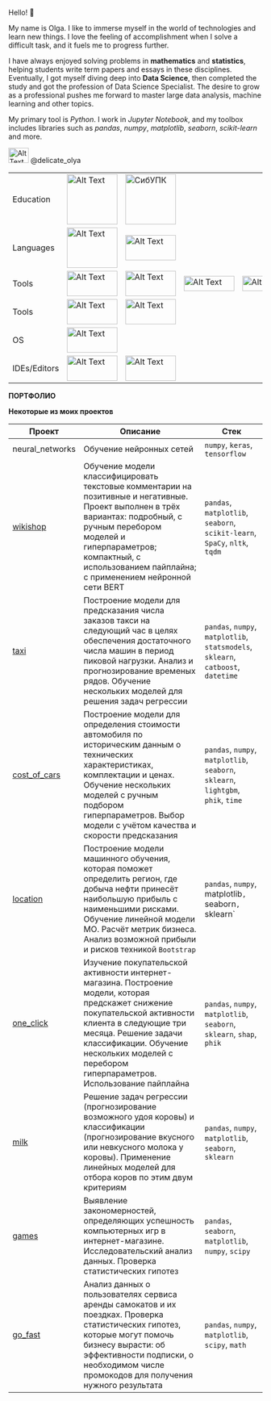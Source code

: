 Hello! :wave: 

My name is Olga. I like to immerse myself in the world of technologies and learn new things. I love the feeling of accomplishment when I solve a difficult task, and it fuels me to progress further.

I have always enjoyed solving problems in **mathematics** and **statistics**, helping students write term papers and essays in these disciplines. Eventually, I got myself diving deep into **Data Science**, then completed the study and got the profession of Data Science Specialist. The desire to grow as a professional pushes me forward to master large data analysis, machine learning and other topics.

My primary tool is *Python*. I work in *Jupyter Notebook*, and my toolbox includes libraries such as *pandas*, *numpy*, *matplotlib*, *seaborn*, *scikit-learn* and more.  


<img src="https://mizuno.com.ru/upload/medialibrary/643/643f0280187794ed8a7e822a8bd56343.png" alt="Alt Text" width="40" height="30"> @delicate_olya


|   |   |   |   |   |
|-------------|------------|-----------|-------------|--------------|
|Education|<img src="https://camo.githubusercontent.com/50f46563e4cda084667534a4aeda58e1c7e63bb4ddd8604e28862913a9328fa9/68747470733a2f2f617661746172732e6d64732e79616e6465782e6e65742f693f69643d653538336166313735316436616533653131386438643431343638633032653738656263666232332d353137353033332d696d616765732d7468756d6273266e3d3133" alt="Alt Text" width="100" height="100">|<img src="https://storage.myseldon.com/yugo/EF8C9E177879A223D7031A5AF3E1A9F1.png" alt="СибУПК" width="100" height=100>|
|Languages|<img src="https://repository-images.githubusercontent.com/476329517/a132af01-7d76-428b-b245-e7dafe8964ca" alt="Alt Text" width="100" height="80">|<img src="https://i.pinimg.com/originals/27/45/30/2745305c9702bceee2525cc24e1d00c2.png" alt="Alt Text" width="100" height="50">|
|Tools|<img src="https://i.pinimg.com/736x/90/06/65/900665d788e38b2e0166fabb271dd7a8.jpg" alt="Alt Text" width="100" height="50">|<img src="https://upload.wikimedia.org/wikipedia/commons/thumb/3/31/NumPy_logo_2020.svg/2560px-NumPy_logo_2020.svg.png" alt="Alt Text" width="100" height="50">|<img src="https://habrastorage.org/getpro/habr/upload_files/6c6/887/78d/6c688778d9df0ab8413b0fe1f65b33bb.png" alt="Alt Text" width="100" height="30">|<img src="https://cdn-media-1.freecodecamp.org/images/1*N7zpnIQkI3Nu41p4Rb6Obg.png" alt="Alt Text" width="100" height="30">|
|Tools|<img src="https://scikit-learn.org/stable/_static/scikit-learn-logo-small.png" alt="Alt Text" width="100" height="50">|<img src="https://upload.wikimedia.org/wikipedia/commons/thumb/a/ab/TensorFlow_logo.svg/1200px-TensorFlow_logo.svg.png" alt="Alt Text" width="100" height="50">|
|OS|<img src="https://i.pinimg.com/736x/5a/f5/a5/5af5a5551c2ec321902d76762db3c6a9.jpg" alt="Alt Text" width="100" height="50">|
|IDEs/Editors|<img src="https://scriptsview.com/wp-content/uploads/2021/06/1200px-Jupyter_logo.svg_-920x518.png" alt="Alt Text" width="100" height="50">|<img src="https://repository-images.githubusercontent.com/625335362/ac3e2ab3-efe4-4482-b19d-26d1700e3262" alt="Alt Text" width="100" height="50">|  



**ПОРТФОЛИО**

**Некоторые из моих проектов**

|Проект|Описание|Стек|
|--------------------|--------------------------------------------------|--------------------------|
|neural_networks|Обучение нейронных сетей|`numpy`, `keras`, `tensorflow`|
|[wikishop](https://github.com/olga-zibareva/wikishop)|Обучение модели классифицировать текстовые комментарии на позитивные и негативные. Проект выполнен в трёх вариантах: подробный, с ручным перебором моделей и гиперпараметров; компактный, с использованием пайплайна; с применением нейронной сети BERT|`pandas`, `matplotlib`, `seaborn`, `scikit-learn`, `SpaCy`, `nltk`, `tqdm`|
|[taxi](https://github.com/olga-zibareva/taxi)|Построение модели для предсказания числа заказов такси на следующий час в целях обеспечения достаточного числа машин в период пиковой нагрузки. Анализ и прогнозирование временых рядов. Обучение нескольких моделей для решения задач регрессии|`pandas`, `numpy`, `matplotlib`, `statsmodels`, `sklearn`, `catboost`, `datetime`|
|[cost_of_cars](https://github.com/olga-zibareva/cost_of_cars)|Построение модели для определения стоимости автомобиля по историческим данным о технических характеристиках, комплектации и ценах. Обучение нескольких моделей с ручным подбором гиперпараметров. Выбор модели с учётом качества и скорости предсказания|`pandas`, `numpy`, `matplotlib`, `seaborn`, `sklearn`, `lightgbm`, `phik`, `time`|
|[location](https://github.com/olga-zibareva/location)|Построение модели машинного обучения, которая поможет определить регион, где добыча нефти принесёт наибольшую прибыль с наименьшими рисками. Обучение линейной модели МО. Расчёт метрик бизнеса. Анализ возможной прибыли и рисков техникой `Bootstrap`|`pandas`, `numpy`, matplotlib`, `seaborn`, `sklearn`|
|[one_click](https://github.com/olga-zibareva/one_click)|Изучение покупательской активности интернет-магазина. Построение модели, которая предскажет снижение покупательской активности клиента в следующие три месяца. Решение задачи классификации. Обучение нескольких моделей с перебором гиперпараметров. Использование пайплайна|`pandas`, `numpy`, `matplotlib`, `seaborn`, `sklearn`, `shap`, `phik`|
|[milk](https://github.com/olga-zibareva/milk)|Решение задач регрессии (прогнозирование возможного удоя коровы) и классификации (прогнозирование вкусного или невкусного молока у коровы). Применение линейных моделей для отбора коров по этим двум критериям|`pandas`, `numpy`, `matplotlib`, `seaborn`, `sklearn`|
|[games](https://github.com/olga-zibareva/games)|Выявление закономерностей, определяющих успешность компьютерных игр в интернет-магазине. Исследовательский анализ данных. Проверка статистических гипотез|`pandas`, `seaborn`, `matplotlib`, `numpy`, `scipy`|
|[go_fast](https://github.com/olga-zibareva/go_fast)|Анализ данных о пользователях сервиса аренды самокатов и их поездках. Проверка статистических гипотез, которые могут помочь бизнесу вырасти: об эффективности подписки, о необходимом числе промокодов для получения нужного результата|`pandas`, `numpy`, `matplotlib`, `scipy`, `math`|
